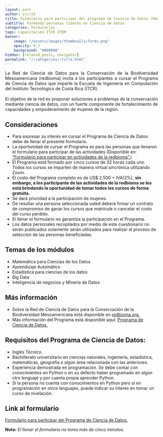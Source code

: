 ```yaml
---
layout: post
author: sjcr23
title: Formulario para participar del programa de Ciencia de Datos (Requiere conocimientos de Python)
subtitle: Formando personas líderes en Ciencia de Datos
categories: Formularios
tags: Capacitación ITCR STEM
banner: 
    image: "/assets/images/thumbnails/forms.png"
    opacity: 0.7
    background: "#000000"
hidden: [related_posts, navigator]
permalink: "/:categories/:title.html"
---
```


<div style="text-align: justify">
La Red de Ciencia de Datos para la Conservación de la Biodiversidad Mesoamericana (redbioma) invita a los participantes a cursar el Programa de Ciencia de Datos que imparte la Escuela de Ingeniería en Computación del Instituto Tecnológico de Costa Rica (ITCR).
<br><br>
El objetivo de la red es proponer soluciones a problemas de la conservación mediante ciencia de datos, con un fuerte componente de fortalecimiento de capacidades y empoderamiento de mujeres de la región.
</div>

## Consideraciones

- Para expresar su interés en cursar el Programa de Ciencia de Datos debe de llenar el presente formulario.
- La oportunidad de cursar el Programa es para las personas que llenaron el formulario para participar de las actividades (Disponible en: ["Formulario para participar en actividades de la redbioma".](https://redbioma.github.io/formularios/invitacion-red.html))
- El Programa está formado por cinco cursos de 32 horas cada uno. Todos los cursos se imparten de manera virtual sincrónica utilizando Zoom.
- El costo del Programa completo es de US$ 2,500 + IVA(2%), **sin embargo, a los participante de las actividades de la redbioma se les está brindando la oportunidad de tomar todos los cursos de forma gratuita.**
- Se dará prioridad a la participación de mujeres.
- De resultar una persona seleccionada usted deberá firmar un contrato de compromiso de ganar los cursos que matricule o cancelar el costo del curso perdido.
- El llenar el formulario no garantiza la participación en el Programa.
- Los datos personales recopilados por medio de este cuestionario no serán publicados solamente serán utilizados para realizar el proceso de selección de las personas beneficiadas.
  
## Temas de los módulos

- Matemática para Ciencias de los Datos
- Aprendizaje Automático
- Estadística para ciencias de los datos
- Big Data
- Inteligencia de negocios y Minería de Datos

## Más información

- Sobre la Red de Ciencia de Datos para la Conservación de la Biodiversidad Mesoamericana está disponible en [redbioma.org.](https://redbioma.github.io)
- Más información del Programa está disponible aquí: [Programa de Ciencia de Datos.](https://www.tec.ac.cr/fundatec/programa-ciencias-datos-escuela-computacion)

## Requisitos del Programa de Ciencia de Datos:

- Inglés Técnico.
- Bachillerato universitario en ciencias naturales, ingeniería, estadística, matemáticas, geografía o algún área relacionada con las anteriores.
- Experiencia demostrada en programación. Se debe contar con conocimientos en Python o en su defecto haber programado en algún otro lenguaje y por cuenta propia aprender Python.
- Si la persona no cuenta con conocimientos en Python pero sí en programación en otros lenguajes, puede indicar su interés en tomar un curso de nivelación.

## Link al formulario

[Formulario para participar del Programa de Ciencia de Datos.](https://forms.gle/ebEFYhef4QAraR6E9)

**Nota:** *El llenar el formulario no toma más de cinco minutos.*
